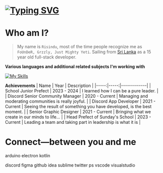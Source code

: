 # [![Typing SVG](https://readme-typing-svg.demolab.com?font=Fira+Code&pause=1000&color=F7A0A0&random=false&width=435&lines=I'm+a+passionate+fullstack+developer;I'm+a+senior+moderator;I'm+a+graphic+designer)](https://git.io/typing-svg)

# Who am I?
> My name is `Risindu`, most of the time people recognize me as `FoUnDeR, Grzzly, Just Mighty Yeti`. Sailing from [Sri Lanka](https://en.wikipedia.org/wiki/Sri_Lanka) as a 15 year old full-stack developer.

**Various languages and additional related subjects I'm working with**

[![My Skills](https://skillicons.dev/icons?i=js,css,html,discordjs,java,ts,lua,py,tailwind,react,bots,git,mongodb,nodejs,workers,windows,arduino,electron,kotlin,md&perline=10)](https://skillicons.dev)

**Achievements**
| Name | Year | Description |
|-----:|-----:|-------------|
| School Junior Prefect | 2023 - 2024 | I learned how I can be a pure leader. |
| Discord Senior Community Manager | 2020 - Current | Managing and moderating communities is really joyful. |
| Discord App Developer | 2021 - Current | Seeing the result of something you have developed, is the best moment. |
| Senior Graphic Designer | 2021 - Current | Bringing what we create in our minds to life... |
| Head Prefect of Sunday's School | 2023 - Current | Leading a team and taking part in leadership is what it is |

# Connect—between you and me

arduino
electron
kotlin

discord
figma
github
idea
sublime
twitter
ps
vscode
visualstudio

